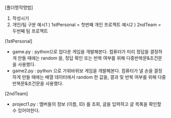 [폴더명작명법]
1. 작성시기
2. 개인/팀 구분
 예시1 ) 1stPersonal = 첫번째 개인 프로젝트
 예시2 ) 2ndTeam = 두번째 팀 프로젝트

[1stPersonal]
- game.py : python으로 업다운 게임을 개발해본다. 컴퓨터가 미리 정답을 결정하게 만들 때에는 random 을, 정답 확인 또는 반복 여부를 위해 다중반복문&조건문을 사용했다.
- game2.py : python 으로 가위바위보 게임을 개발해본다. 컴퓨터가 낼 손을 결정하게 만들 때에는 배열 데이터에서 random 한 값을, 결과 및 반복 여부를 위해 다중반복문&조건문을 사용했다.

[2ndTeam]
- project1.py : 멤버들의 정보 (이름, ID) 를 조회, 글을 입력하고 글 목록을 확인할 수 있어야한다.
